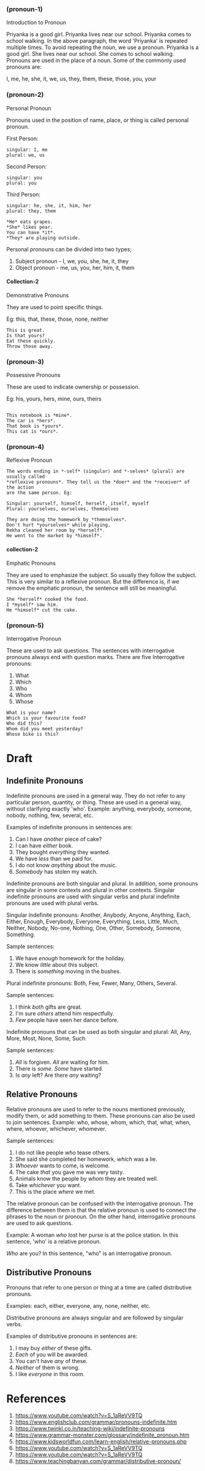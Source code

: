 ### (pronoun-1)

Introduction to Pronoun

Priyanka is a good girl. Priyanka lives near our school. Priyanka comes to school walking.
In the above paragraph, the word 'Priyanka' is repeated multiple times. To avoid repeating the noun, we use a pronoun.
Priyanka is a good girl. She lives near our school. She comes to school walking. Pronouns are used in the place of a noun.
Some of the commonly used pronouns are:

I, me, he, she, it, we, us, they, them, these, those, you, your

### (pronoun-2)

Personal Pronoun

Pronouns used in the position of name, place, or thing is called personal pronoun.

First Person:

```
singular: I, me
plural: we, us
```

Second Person:

```
singular: you
plural: you
```

Third Person:

```
singular: he, she, it, him, her
plural: they, them
```

```
*He* eats grapes.
*She* likes pear.
You can have *it*.
*They* are playing outside.
```

Personal pronouns can be divided into two types;

1.  Subject pronoun - I, we, you, she, he, it, they
2.  Object pronoun - me, us, you, her, him, it, them

#### Collection-2

Demonstrative Pronouns

They are used to point specific things.

Eg: this, that, these, those, none, neither

```
This is great.
Is that yours?
Eat these quickly.
Throw those away.
```

### (pronoun-3)

Possessive Pronouns

These are used to indicate ownership or possession.

Eg: his, yours, hers, mine, ours, theirs

```

This notebook is *mine*.
The car is *hers*.
That book is *yours*.
This cat is *ours*.
```

### (pronoun-4)

Reflexive Pronoun

```
The words ending in *-self* (singular) and *-selves* (plural) are usually called
*reflexive pronouns*. They tell us the *doer* and the *receiver* of the action
are the same person. Eg:
```

```
Singular: yourself, himself, herself, itself, myself
Plural: yourselves, ourselves, themselves
```

```
They are doing the homework by *themselves*.
Don't hurt *yourselves* while playing.
Rekha cleaned her room by *herself*.
He went to the market by *himself*.
```

#### collection-2

Emphatic Pronouns

They are used to emphasize the subject. So usually they follow the subject. This is very similar to a reflexive pronoun. But the difference is, if we remove the emphatic pronoun, the sentence will still be meaningful.

```
She *herself* cooked the food.
I *myself* saw him.
He *himself* cut the cake.
```

### (pronoun-5)

Interrogative Pronoun

These are used to ask questions. The sentences with interrogative pronouns
always end with question marks. There are five Interrogative pronouns:

1. What
2. Which
3. Who
4. Whom
5. Whose

```
What is your name?
Which is your favourite food?
Who did this?
Whom did you meet yesterday?
Whose bike is this?
```

# Draft

## Indefinite Pronouns

Indefinite pronouns are used in a general way. They do not refer to any
particular person, quantity, or thing. These are used in a general way, without
clarifying exactly 'who'. Example: anything, everybody, someone, nobody,
nothing, few, several, etc.

Examples of indefinite pronouns in sentences are:

1. Can I have _another_ piece of cake?
2. I can have _either_ book.
3. They bought _everything_ they wanted.
4. We have _less_ than we paid for.
5. I do not know _anything_ about the music.
6. _Somebody_ has stolen my watch.

Indefinite pronouns are both singular and plural. In addition, some pronouns are
singular in some contexts and plural in other contexts. Singular indefinite
pronouns are used with singular verbs and plural indefinite pronouns are used
with plural verbs.

Singular indefinite pronouns: Another, Anybody, Anyone, Anything, Each, Either,
Enough, Everybody, Everyone, Everything, Less, Little, Much, Neither, Nobody,
No-one, Nothing, One, Other, Somebody, Someone, Something.

Sample sentences:

1. We have _enough_ homework for the holiday.
2. We know _little_ about this subject.
3. There is _something_ moving in the bushes.

Plural indefinite pronouns: Both, Few, Fewer, Many, Others, Several.

Sample sentences:

1. I think _both_ gifts are great.
2. I'm sure _others_ attend him respectfully.
3. _Few_ people have seen her dance before.

Indefinite pronouns that can be used as both singular and plural: All, Any,
More, Most, None, Some, Such.

Sample sentences:

1. _All_ is forgiven. _All_ are waiting for him.
2. There is _some_. _Some_ have started.
3. Is _any_ left? Are there _any_ waiting?

## Relative Pronouns

Relative pronouns are used to refer to the nouns mentioned previously, modify
them, or add something to them. These pronouns can also be used to join
sentences. Example: who, whose, whom, which, that, what, when, where, whoever,
whichever, whomever.

Sample sentences:

1. I do not like people _who_ tease others.
2. She said she completed her homework, _which_ was a lie.
3. _Whoever_ wants to come, is welcome.
4. The cake _that_ you gave me was very tasty.
5. Animals know the people by _whom_ they are treated well.
6. Take _whichever_ you want.
7. This is the place _where_ we met.

The relative pronoun can be confused with the interrogative pronoun. The difference between them is that the relative pronoun is used to connect the phrases to the noun or pronoun. On the other hand, interrogative pronouns are used to ask questions.

Example:
A woman _who_ lost her purse is at the police station.
In this sentence, 'who' is a relative pronoun.

_Who_ are you?
In this sentence, "who" is an interrogative pronoun.

## Distributive Pronouns

Pronouns that refer to one person or thing at a time are called distributive pronouns.

Examples: each, either, everyone, any, none, neither, etc.

Distributive pronouns are always singular and are followed by singular verbs.

Examples of distributive pronouns in sentences are:
1. I may buy _either_ of these gifts.
2. _Each_ of you will be awarded.
3. You can't have _any_ of these.
4. _Neither_ of them is wrong.
5. I like _everyone_ in this room.

# References

1. https://www.youtube.com/watch?v=S_1aReVV9TQ
2. https://www.englishclub.com/grammar/pronouns-indefinite.htm
3. https://www.twinkl.co.in/teaching-wiki/indefinite-pronouns
4. https://www.grammar-monster.com/glossary/indefinite_pronoun.htm
5. https://www.kidsworldfun.com/learn-english/relative-pronouns.php
6. https://www.youtube.com/watch?v=S_1aReVV9TQ
7. https://www.youtube.com/watch?v=S_1aReVV9TQ
8. https://www.teachingbanyan.com/grammar/distributive-pronoun/
